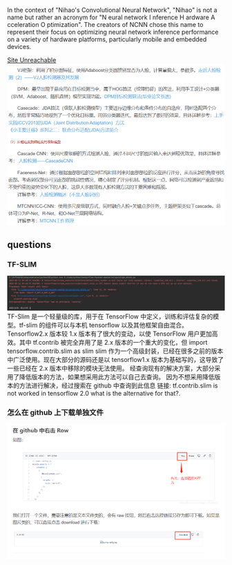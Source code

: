 In the context of "Nihao's Convolutional Neural Network", "Nihao" is not a name but rather an acronym for "N eural network I nference H ardware A cceleration O ptimization". The creators of NCNN chose this name to represent their focus on optimizing neural network inference performance on a variety of hardware platforms, particularly mobile and embedded devices.

[Site Unreachable](https://blog.csdn.net/weixin_46236212/article/details/122570929)
![](https://raw.githubusercontent.com/acdefg/cdn/main/obsidian/20230311090827.png)


## questions
### TF-SLIM
![](https://raw.githubusercontent.com/acdefg/cdn/main/obsidian/20230312095027.png)
TF-Slim 是一个轻量级的库，用于在 TensorFlow 中定义，训练和评估复杂的模型。tf-slim 的组件可以与本机 tensorflow 以及其他框架自由混合。
Tensorflow2.x 版本较 1.x 版本有了很大的变动，以使 TensorFlow 用户更加高效。其中 tf.contrib 被完全弃用了是 2.x 版本的一个重大的变化，但 import tensorflow.contrib.slim as slim slim 作为一个高级封装，已经在很多之前的版本中广泛使用。现在大部分的源码还是以 tensorflow1.x 版本为基础写的，这导致了一些已经在 2.x 版本中移除的模块无法使用。
经查询现有的解决方案，大部分采用了降低版本的方法，如果想采用此方法可以自己去查询。
因为不想采用降低版本的方法进行解决，经过搜索在 github 中查询到此信息
链接: tf.contrib.slim is not worked in tensorflow 2.0 what is the alternative for that?.
### 怎么在 github 上下载单独文件
![](https://raw.githubusercontent.com/acdefg/cdn/main/obsidian/20230312100138.png)
